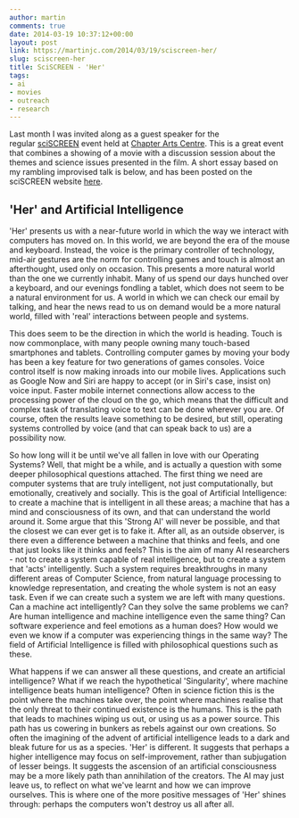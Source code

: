 ```yaml
---
author: martin
comments: true
date: 2014-03-19 10:37:12+00:00
layout: post
link: https://martinjc.com/2014/03/19/sciscreen-her/
slug: sciscreen-her
title: SciSCREEN - 'Her'
tags:
- ai
- movies
- outreach
- research
---
```


Last month I was invited along as a guest speaker for the regular [sciSCREEN](http://www.cardiffsciscreen.co.uk/) event held at [Chapter Arts Centre](http://www.chapter.org/). This is a great event that combines a showing of a movie with a discussion session about the themes and science issues presented in the film. A short essay based on my rambling improvised talk is below, and has been posted on the sciSCREEN website [here](http://cardiffsciscreen.co.uk/article/her-and-artificial-intelligence).


## 'Her' and Artificial Intelligence


'Her' presents us with a near-future world in which the way we interact with computers has moved on. In this world, we are beyond the era of the mouse and keyboard. Instead, the voice is the primary controller of technology, mid-air gestures are the norm for controlling games and touch is almost an afterthought, used only on occasion. This presents a more natural world than the one we currently inhabit. Many of us spend our days hunched over a keyboard, and our evenings fondling a tablet, which does not seem to be a natural environment for us. A world in which we can check our email by talking, and hear the news read to us on demand would be a more natural world, filled with 'real' interactions between people and systems.

This does seem to be the direction in which the world is heading. Touch is now commonplace, with many people owning many touch-based smartphones and tablets. Controlling computer games by moving your body has been a key feature for two generations of games consoles. Voice control itself is now making inroads into our mobile lives. Applications such as Google Now and Siri are happy to accept (or in Siri's case, insist on) voice input. Faster mobile internet connections allow access to the processing power of the cloud on the go, which means that the difficult and complex task of translating voice to text can be done wherever you are. Of course, often the results leave something to be desired, but still, operating systems controlled by voice (and that can speak back to us) are a possibility now.

So how long will it be until we've all fallen in love with our Operating Systems? Well, that might be a while, and is actually a question with some deeper philosophical questions attached. The first thing we need are computer systems that are truly intelligent, not just computationally, but emotionally, creatively and socially. This is the goal of Artificial Intelligence: to create a machine that is intelligent in all these areas; a machine that has a mind and consciousness of its own, and that can understand the world around it. Some argue that this 'Strong AI' will never be possible, and that the closest we can ever get is to fake it. After all, as an outside observer, is there even a difference between a machine that thinks and feels, and one that just looks like it thinks and feels? This is the aim of many AI researchers - not to create a system capable of real intelligence, but to create a system that 'acts' intelligently. Such a system requires breakthroughs in many different areas of Computer Science, from natural language processing to knowledge representation, and creating the whole system is not an easy task. Even if we can create such a system we are left with many questions. Can a machine act intelligently? Can they solve the same problems we can? Are human intelligence and machine intelligence even the same thing? Can software experience and feel emotions as a human does? How would we even we know if a computer was experiencing things in the same way? The field of Artificial Intelligence is filled with philosophical questions such as these.

What happens if we can answer all these questions, and create an artificial intelligence? What if we reach the hypothetical 'Singularity', where machine intelligence beats human intelligence? Often in science fiction this is the point where the machines take over, the point where machines realise that the only threat to their continued existence is the humans. This is the path that leads to machines wiping us out, or using us as a power source. This path has us cowering in bunkers as rebels against our own creations. So often the imagining of the advent of artificial intelligence leads to a dark and bleak future for us as a species. 'Her' is different. It suggests that perhaps a higher intelligence may focus on self-improvement, rather than subjugation of lesser beings. It suggests the ascension of an artificial consciousness may be a more likely path than annihilation of the creators. The AI may just leave us, to reflect on what we've learnt and how we can improve ourselves. This is where one of the more positive messages of 'Her' shines through: perhaps the computers won't destroy us all after all.
